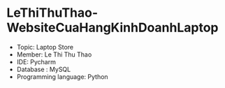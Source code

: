 # LeThiThuThao-WebsiteCuaHangKinhDoanhLaptop
- Topic: Laptop Store
- Member: Le Thi Thu Thao
- IDE: Pycharm
- Database : MySQL
- Programming language: Python
